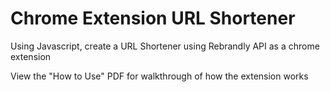 # Chrome Extension URL Shortener

Using Javascript, create a URL Shortener using Rebrandly API as a chrome extension

View the "How to Use" PDF for walkthrough of how the extension works
